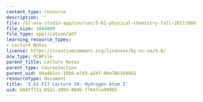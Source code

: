 ```yaml
---
content_type: resource
description: ''
file: /ol-ocw-studio-app/courses/5-61-physical-chemistry-fall-2017/b60ff731b52c100d86dbf7647ce99985_MIT5_61F17_lec20.pdf
file_size: 1044800
file_type: application/pdf
learning_resource_types:
- Lecture Notes
license: https://creativecommons.org/licenses/by-nc-sa/4.0/
ocw_type: OCWFile
parent_title: Lecture Notes
parent_type: CourseSection
parent_uid: 84a4b1cc-10b0-e743-a24f-06e70616d942
resourcetype: Document
title: '5.61 F17 Lecture 20: Hydrogen Atom I'
uid: b60ff731-b52c-100d-86db-f7647ce99985
---
```

